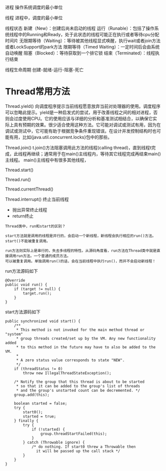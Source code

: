 进程
操作系统调度的最小单位

线程
进程中，调度的最小单位

线程状态
新建（New）：创建后尚未启动的线程
运行（Runable）：包括了操作系统线程中的Running和Ready，处于此状态的线程可能正在执行或者等待cpu分配时间片
无限期等待（Waiting）：等待被其他线程显式唤醒，执行wait或者join方法或者LockSupport的park方法
限期等待（Timed Waiting）：一定时间后会由系统自动唤醒
阻塞（Blocked）：等待获取到一个排它锁
结束（Terminated）：线程执行结束

线程生命周期
创建-就绪-运行-阻塞-死亡

# Thread常用方法

Thread.yield()
向调度程序提示当前线程愿意放弃当前对处理器的使用。调度程序可以忽略此提示。yield是一种启发式的尝试，用于改善线程之间的相对进程，否则会过度使用CPU。它的使用应该与详细的分析和基准测试相结合，以确保它实际上具有预期的效果。很少适合使用这种方法。它可能对调试或测试有用，因为在调试或测试中，它可能有助于根据竞争条件重现错误。在设计并发控制结构时也可能有用，比如{java.util.concurrent.locks}包中的那些。

Thread.join()
t.join()方法阻塞调用此方法的线程(calling thread)，直到线程t完成，此线程再继续；通常用于在main()主线程内，等待其它线程完成再结束main()主线程。
main()主线程中有很多其他线程，

Thread.start()

Thread.run()

Thread.currentThread()

Thread.interrupt()
终止当前线程
- 抛出异常终止线程
- return终止

```
Thread类中，run和start的区别？

start方法就是调用的线程是并行的，会启动一个新线程，新线程会执行相应的run()方法。start()不能被重复调用。

run方法则实际上是串行的，失去多线程的特性。从源码角度看，run方法在Thread类中就是直接调用run方法。一个普通的成员方法。
可以被重复调用。单独调用run()的话，会在当前线程中执行run()，而并不会启动新线程！
```
run方法源码如下
```
@Override
public void run() {
    if (target != null) {
        target.run();
    }
}
```
start方法源码如下
```
public synchronized void start() {
    /**
     * This method is not invoked for the main method thread or "system"
     * group threads created/set up by the VM. Any new functionality added
     * to this method in the future may have to also be added to the VM.
     *
     * A zero status value corresponds to state "NEW".
     */
    if (threadStatus != 0)
        throw new IllegalThreadStateException();

    /* Notify the group that this thread is about to be started
     * so that it can be added to the group's list of threads
     * and the group's unstarted count can be decremented. */
    group.add(this);

    boolean started = false;
    try {
        start0();
        started = true;
    } finally {
        try {
            if (!started) {
                group.threadStartFailed(this);
            }
        } catch (Throwable ignore) {
            /* do nothing. If start0 threw a Throwable then
              it will be passed up the call stack */
        }
    }
}
```